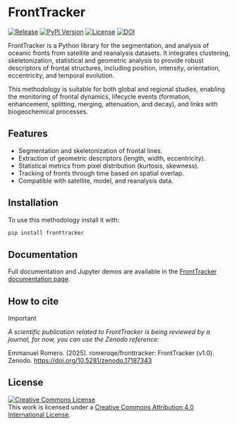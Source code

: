 # FrontTracker 
<a href="https://github.com/romeroqe/fronttracker"><img src="https://shields.io/github/v/release/romeroqe/fronttracker" alt="Release"></a>
<a href="https://pypi.org/project/fronttracker/"><img src="https://img.shields.io/pypi/v/fronttracker" alt="PyPI Version"></a>
<a href="http://creativecommons.org/licenses/by/4.0/"><img src="https://shields.io/github/license/romeroqe/fronttracker" alt="License"></a>
<a href="https://zenodo.org/badge/latestdoi/1062783898"><img src="https://zenodo.org/badge/1062783898.svg" alt="DOI"></a>

FrontTracker is a Python library for the segmentation, and analysis of oceanic fronts from satellite and reanalysis datasets. It integrates clustering, skeletonization, statistical and geometric analysis to provide robust descriptors of frontal structures, including position, intensity, orientation, eccentricity, and temporal evolution.

This methodology is suitable for both global and regional studies, enabling the monitoring of frontal dynamics, lifecycle events (formation, enhancement, splitting, merging, attenuation, and decay), and links with biogeochemical processes.

## Features
- Segmentation and skeletonization of frontal lines.  
- Extraction of geometric descriptors (length, width, eccentricity).  
- Statistical metrics from pixel distribution (kurtosis, skewness).  
- Tracking of fronts through time based on spatial overlap.  
- Compatible with satellite, model, and reanalysis data.  


## Installation
To use this methodology install it with:
```bash
pip install fronttracker
```

## Documentation

Full documentation and Jupyter demos are available in the [FrontTracker documentation page](https://romeroqe.github.io/fronttracker/).


## How to cite

> [!IMPORTANT]
> _A scientific publication related to FrontTracker is being reviewed by a journal, for now, you can use the Zenodo reference:_
> 
> Emmanuel Romero. (2025). romeroqe/fronttracker: FrontTracker (v1.0). Zenodo. https://doi.org/10.5281/zenodo.17187343

## License
  
<a rel="license" href="http://creativecommons.org/licenses/by/4.0/"><img alt="Creative Commons License" style="border-width:0" src="https://i.creativecommons.org/l/by/4.0/88x31.png" /></a><br />This work is licensed under a <a rel="license" href="http://creativecommons.org/licenses/by/4.0/">Creative Commons Attribution 4.0 International License</a>.